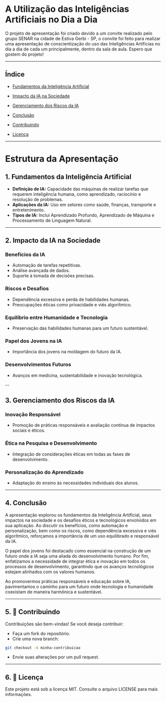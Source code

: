 # A Utilização das Inteligências Artificiais no Dia a Dia
O projeto de apresentação foi criado devido a um convite realizado pelo grupo SENAR na cidade de Estiva Gerbi - SP, o convite foi feito para realizar uma apresentação de conscientização do uso das Inteligências Artificias no dia a dia de cada um principalmente, dentro da sala de aula. Espero que gostem do projeto! 

---

## Índice

* [Fundamentos da Inteligência Artificial](#Fundamentos-da-Inteligência-Artificial)

* [Impacto da IA na Sociedade](#Impacto-da-IA-na-Sociedade)

* [Gerenciamento dos Riscos da IA](#Gerenciamento-dos-Riscos-da-IA)

* [Conclusão](#Conclusão)

* [Contribuindo](#Contribuindo)

* [Licença](#Licença)

---

# Estrutura da Apresentação

## 1. **Fundamentos da Inteligência Artificial**
- **Definição de IA:** Capacidade das máquinas de realizar tarefas que requerem inteligência humana, como aprendizado, raciocínio e resolução de problemas.
- **Aplicações da IA:** Uso em setores como saúde, finanças, transporte e entretenimento.
- **Tipos de IA:** Inclui Aprendizado Profundo, Aprendizado de Máquina e Processamento de Linguagem Natural.

---

## 2. **Impacto da IA na Sociedade**
### **Benefícios da IA**
- Automação de tarefas repetitivas.
- Análise avançada de dados.
- Suporte à tomada de decisões precisas.

### **Riscos e Desafios**
- Dependência excessiva e perda de habilidades humanas.
- Preocupações éticas como privacidade e viés algorítmico.

### **Equilíbrio entre Humanidade e Tecnologia**
- Preservação das habilidades humanas para um futuro sustentável.

### **Papel dos Jovens na IA**
- Importância dos jovens na moldagem do futuro da IA.

### **Desenvolvimentos Futuros**
- Avanços em medicina, sustentabilidade e inovação tecnológica.

--

## 3. **Gerenciamento dos Riscos da IA**
### **Inovação Responsável**
- Promoção de práticas responsáveis e avaliação contínua de impactos sociais e éticos.

### **Ética na Pesquisa e Desenvolvimento**
- Integração de considerações éticas em todas as fases de desenvolvimento.

### **Personalização do Aprendizado**
- Adaptação do ensino às necessidades individuais dos alunos.

---

## 4. Conclusão

A apresentação explorou os fundamentos da Inteligência Artificial, seus impactos na sociedade e os desafios éticos e tecnológicos envolvidos em sua aplicação. Ao discutir os benefícios, como automação e personalização, bem como os riscos, como dependência excessiva e viés algorítmico, reforçamos a importância de um uso equilibrado e responsável da IA.

O papel dos jovens foi destacado como essencial na construção de um futuro onde a IA seja uma aliada do desenvolvimento humano. Por fim, enfatizamos a necessidade de integrar ética e inovação em todos os processos de desenvolvimento, garantindo que os avanços tecnológicos estejam alinhados com os valores humanos.

Ao promovermos práticas responsáveis e educação sobre IA, pavimentamos o caminho para um futuro onde tecnologia e humanidade coexistam de maneira harmônica e sustentável.

---

## 5. 🤝 Contribuindo
Contribuições são bem-vindas!
Se você deseja contribuir:

- Faça um fork do repositório.
- Crie uma nova branch:

```sh
git checkout -b minha-contribuicao
```

- Envie suas alterações por um pull request.

--- 

## 6. 📝 Licença
Este projeto está sob a licença MIT. Consulte o arquivo LICENSE para mais informações.
